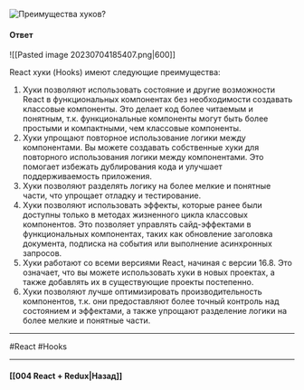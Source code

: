 ![Преимущества хуков?](https://youtu.be/xZLxdts7ZW4?t=819)

#### Ответ

![[Pasted image 20230704185407.png|600]]

React хуки (Hooks) имеют следующие преимущества:

1. Хуки позволяют использовать состояние и другие возможности React в функциональных компонентах без необходимости создавать классовые компоненты. Это делает код более читаемым и понятным, т.к. функциональные компоненты могут быть более простыми и компактными, чем классовые компоненты.
2. Хуки упрощают повторное использование логики между компонентами. Вы можете создавать собственные хуки для повторного использования логики между компонентами. Это помогает избежать дублирования кода и улучшает поддерживаемость приложения.
3. Хуки позволяют разделять логику на более мелкие и понятные части, что упрощает отладку и тестирование.
4. Хуки позволяют использовать эффекты, которые ранее были доступны только в методах жизненного цикла классовых компонентов. Это позволяет управлять сайд-эффектами в функциональных компонентах, таких как обновление заголовка документа, подписка на события или выполнение асинхронных запросов.
5. Хуки работают со всеми версиями React, начиная с версии 16.8. Это означает, что вы можете использовать хуки в новых проектах, а также добавлять их в существующие проекты постепенно.
6. Хуки позволяют лучше оптимизировать производительность компонентов, т.к. они предоставляют более точный контроль над состоянием и эффектами, а также упрощают разделение логики на более мелкие и понятные части.

____
#React #Hooks 

____

#### [[004 React + Redux|Назад]]